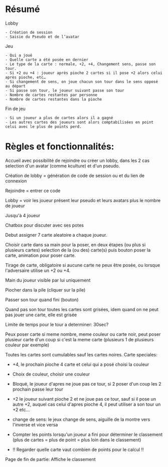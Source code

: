 # Résumé
Lobby

	- Création de session
	- Saisie du Pseudo et de l’avatar

Jeu

	- Qui a joué
	- Quelle carte a été posée en dernier
	- Le type de la carte : normale, +2, +4, Changement sens, passe son tour.
	- Si +2 ou +4 : joueur après pioche 2 cartes si il pose +2 alors celui après pioche, etc…
	- Si changement de sens, on joue chacun son tour dans le sens opposé au départ
	- Si passe son tour, le joueur suivant passe son tour
	- Nombre de cartes restantes par personne
	- Nombre de cartes restantes dans la pioche

Fin de jeu

    - Si un joueur a plus de cartes alors il a gagné
    - Les autres cartes des joueurs sont alors comptabilisées en point celui avec le plus de points perd.

# Règles et fonctionnalités:

Accueil avec possibilité de rejoindre ou créer un lobby, dans les 2 cas selection d'un avatar (comme kculture) et d'un pseudo.

Création de lobby = génération de code de session ou et du lien de connexion

Rejoindre = entrer ce code

Lobby = voir les joueur présent leur pseudo et leurs avatars plus le nombre de joueur

Jusqu'à 4 joueur

Chatbox pour discuter avec ses potes

Debut assigner 7 carte aleatoire a chaque joueur.

Choisir carte dans sa main pour la poser, en deux étapes (ou plus si plusieurs cartes) selection de la (ou des) carte(s) puis bouton poser la carte, animation pour poser carte.

Tirage de carte, obligatoire si aucune carte ne peux être posée, ou lorsque l'adversaire utilise un +2 ou +4.

Main du joueur visible par lui uniquement

Piocher dans la pile (cliquer sur la pile)

Passer son tour quand fini (bouton)

Quand pas son tour toutes les cartes sont grisées, idem quand on ne peut pas jouer une carte, elle est grisée

Limite de temps pour le tour a determiner: 30sec?

Peux poser carte si meme nombre, meme couleur ou carte noir, peut poser plusieur carte d'un coup si c'est la meme carte (plusieurs 1 de plusieurs couleur par exemple)

Toutes les cartes sont cumulables sauf les cartes noires.
Carte speciales:

- +4, le prochain pioche 4 carte et celui qui a posé choisi la couleur 

- Choix de couleur, choisir une couleur

- Bloqué, le joueur d'apres ne joue pas ce tour, si 2 poser d'un coup les 2 prochain passe leur tour

- +2 le joueur suivant pioche 2 et ne joue pas ce tour, sauf si il pose un autre +2, auquel cas celui d'apres pioche 4, il peut utiliser a son tour un +2 etc...

- change de sens: le jeux change de sens, aiguille de la montre vers l'inverse et vice versa

- Compter les points lorsqu'un joueur a fini pour déterminer le classement (plus de cartes = plus de point = plus loin dans le classement)  

* !! Regarder quelle carte vaut combien de points pour le calcul !!

Page de fin de partie: Affiche le classement
